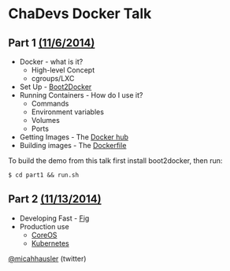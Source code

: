 # ChaDevs Docker Talk


## Part 1 [(11/6/2014)](http://www.meetup.com/chadevs/events/217194572/)

* Docker - what is it?
	* High-level Concept
	* cgroups/LXC
* Set Up - [Boot2Docker](http://boot2docker.io/)
* Running Containers - How do I use it?
	* Commands
	* Environment variables
	* Volumes
	* Ports
* Getting Images - The [Docker hub](hub.docker.com)
* Building images - The [Dockerfile](https://docs.docker.com/reference/builder/)

To build the demo from this talk first install boot2docker, then run:
```
$ cd part1 && run.sh
```

## Part 2 [(11/13/2014)](http://www.meetup.com/chadevs/events/217195062/)

* Developing Fast - [Fig](http://www.fig.sh/)
* Production use
    * [CoreOS](https://coreos.com/)
    * [Kubernetes](https://github.com/GoogleCloudPlatform/kubernetes/)

[@micahhausler](https://twitter.com/micahhausler) (twitter)
